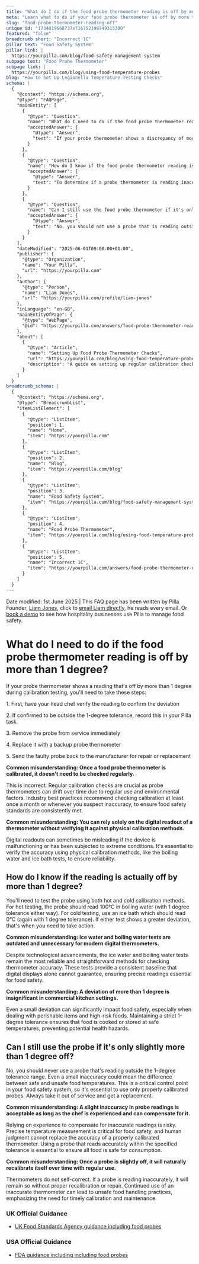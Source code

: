 ```yaml
---
title: "What do I do if the food probe thermometer reading is off by more than 1 degree?"
meta: "Learn what to do if your food probe thermometer is off by more than 1C during calibration testing, including taking it out of service and replacing it immediately."
slug: "food-probe-thermometer-reading-off"
unique id: "1734019668737x716752198749315300"
featured: "false"
breadcrumb short: "Incorrect 1C"
pillar text: "Food Safety System"
pillar link: |
  https://yourpilla.com/blog/food-safety-management-system
subpage text: "Food Probe Thermometer"
subpage link: |
  https://yourpilla.com/blog/using-food-temperature-probes
blog: "How to Set Up Legionella Temperature Testing Checks"
schema: |
  {
    "@context": "https://schema.org",
    "@type": "FAQPage",
    "mainEntity": [
      {
        "@type": "Question",
        "name": "What do I need to do if the food probe thermometer reading is off by more than 1 degree?",
        "acceptedAnswer": {
          "@type": "Answer",
          "text": "If your probe thermometer shows a discrepancy of more than 1 degree during calibration, follow these steps: (1) Have the head chef verify the reading to confirm the discrepancy. (2) If confirmed, record this deviation in your Pilla task. (3) Immediately remove the probe from service and replace it with a backup device. (4) Return the faulty probe to the manufacturer for repair or replacement. Regular calibration checks are important as probe thermometers can drift over time. Ensuring the accuracy of your thermometer with physical calibration methods like the boiling water and ice bath tests is essential for food safety."
        }
      },
      {
        "@type": "Question",
        "name": "How do I know if the food probe thermometer reading is actually off by more than 1 degree?",
        "acceptedAnswer": {
          "@type": "Answer",
          "text": "To determine if a probe thermometer is reading inaccurately by more than 1 degree, conduct calibration tests using both hot and cold methods. For hot testing, ensure the probe reads 100°C in boiling water with a tolerance of 1 degree. For cold testing, use an ice bath, which should read 0°C with the same tolerance. If the probe deviates beyond these tolerances in either test, take corrective action."
        }
      },
      {
        "@type": "Question",
        "name": "Can I still use the food probe thermometer if it's only slightly more than 1 degree off?",
        "acceptedAnswer": {
          "@type": "Answer",
          "text": "No, you should not use a probe that is reading outside the 1-degree tolerance range, even if it is just slightly more. Even minor inaccuracies can significantly impact food safety, especially in commercial settings where precise temperature control is crucial. Always substitute it with a properly calibrated probe to ensure all food is safe for consumption."
        }
      }
    ],
    "dateModified": "2025-06-01T09:00:00+01:00",
    "publisher": {
      "@type": "Organization",
      "name": "Your Pilla",
      "url": "https://yourpilla.com"
    },
    "author": {
      "@type": "Person",
      "name": "Liam Jones",
      "url": "https://yourpilla.com/profile/liam-jones"
    },
    "inLanguage": "en-GB",
    "mainEntityOfPage": {
      "@type": "WebPage",
      "@id": "https://yourpilla.com/answers/food-probe-thermometer-reading-off"
    },
    "about": [
      {
        "@type": "Article",
        "name": "Setting Up Food Probe Thermometer Checks",
        "url": "https://yourpilla.com/blog/using-food-temperature-probes",
        "description": "A guide on setting up regular calibration checks for food probe thermometers to ensure accuracy and adherence to food safety standards."
      }
    ]
  }
breadcrumb_schema: |
  {
    "@context": "https://schema.org",
    "@type": "BreadcrumbList",
    "itemListElement": [
      {
        "@type": "ListItem",
        "position": 1,
        "name": "Home",
        "item": "https://yourpilla.com"
      },
      {
        "@type": "ListItem",
        "position": 2,
        "name": "Blog",
        "item": "https://yourpilla.com/blog"
      },
      {
        "@type": "ListItem",
        "position": 3,
        "name": "Food Safety System",
        "item": "https://yourpilla.com/blog/food-safety-management-system"
      },
      {
        "@type": "ListItem",
        "position": 4,
        "name": "Food Probe Thermometer",
        "item": "https://yourpilla.com/blog/using-food-temperature-probes"
      },
      {
        "@type": "ListItem",
        "position": 5,
        "name": "Incorrect 1C",
        "item": "https://yourpilla.com/answers/food-probe-thermometer-reading-off"
      }
    ]
  }
---
```


Date modified: 1st June 2025 | This FAQ page has been written by Pilla Founder, [Liam Jones](https://yourpilla.com/profile/liam-jones), click to [email Liam directly](https://mailto:liam@yourpilla.com/), he reads every email. Or [book a demo](https://calendly.com/pilla/demo) to see how hospitality businesses use Pilla to manage food safety.

# What do I need to do if the food probe thermometer reading is off by more than 1 degree?

If your probe thermometer shows a reading that's off by more than 1 degree during calibration testing, you'll need to take these steps:

1\. First, have your head chef verify the reading to confirm the deviation

2\. If confirmed to be outside the 1-degree tolerance, record this in your Pilla task.

3\. Remove the probe from service immediately

4\. Replace it with a backup probe thermometer

5\. Send the faulty probe back to the manufacturer for repair or replacement

**Common misunderstanding: Once a food probe thermometer is calibrated, it doesn't need to be checked regularly.**

This is incorrect. Regular calibration checks are crucial as probe thermometers can drift over time due to regular use and environmental factors. Industry best practices recommend checking calibration at least once a month or whenever you suspect inaccuracy, to ensure food safety standards are consistently met.

**Common misunderstanding: You can rely solely on the digital readout of a thermometer without verifying it against physical calibration methods.**

Digital readouts can sometimes be misleading if the device is malfunctioning or has been subjected to extreme conditions. It's essential to verify the accuracy using physical calibration methods, like the boiling water and ice bath tests, to ensure reliability.

## How do I know if the reading is actually off by more than 1 degree?

You'll need to test the probe using both hot and cold calibration methods. For hot testing, the probe should read 100°C in boiling water (with 1 degree tolerance either way). For cold testing, use an ice bath which should read 0°C (again with 1 degree tolerance). If either test shows a greater deviation, that's when you need to take action.

**Common misunderstanding: Ice water and boiling water tests are outdated and unnecessary for modern digital thermometers.**

Despite technological advancements, the ice water and boiling water tests remain the most reliable and straightforward methods for checking thermometer accuracy. These tests provide a consistent baseline that digital displays alone cannot guarantee, ensuring precise readings essential for food safety.

**Common misunderstanding: A deviation of more than 1 degree is insignificant in commercial kitchen settings.**

Even a small deviation can significantly impact food safety, especially when dealing with perishable items and high-risk foods. Maintaining a strict 1-degree tolerance ensures that food is cooked or stored at safe temperatures, preventing potential health hazards.

## Can I still use the probe if it's only slightly more than 1 degree off?

No, you should never use a probe that's reading outside the 1-degree tolerance range. Even a small inaccuracy could mean the difference between safe and unsafe food temperatures. This is a critical control point in your food safety system, so it's essential to use only properly calibrated probes. Always take it out of service and get a replacement.

**Common misunderstanding: A slight inaccuracy in probe readings is acceptable as long as the chef is experienced and can compensate for it.**

Relying on experience to compensate for inaccurate readings is risky. Precise temperature measurement is critical for food safety, and human judgment cannot replace the accuracy of a properly calibrated thermometer. Using a probe that reads accurately within the specified tolerance is essential to ensure all food is safe for consumption.

**Common misunderstanding: Once a probe is slightly off, it will naturally recalibrate itself over time with regular use.**

Thermometers do not self-correct. If a probe is reading inaccurately, it will remain so without proper recalibration or repair. Continued use of an inaccurate thermometer can lead to unsafe food handling practices, emphasizing the need for timely calibration and maintenance.

### UK Official Guidance

-   [UK Food Standards Agency guidance including food probes](https://www.food.gov.uk/safety-hygiene/cooking-your-food)

### USA Official Guidance

-   [FDA guidance including including food probes](https://www.fda.gov/food/buy-store-serve-safe-food/refrigerator-thermometers-cold-facts-about-food-safety?utm_source=chatgpt.com)